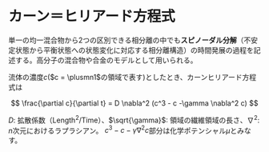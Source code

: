 # カーン＝ヒリアード方程式

単一の均一混合物から2つの区別できる相分離の中でも**スピノーダル分解**（不安定状態から平衡状態への状態変化に対応する相分離構造）の時間発展の過程を記述する。高分子の混合物や合金のモデルとして用いられる。

流体の濃度$c$($c = \plusmn1$の領域で表す)としたとき、カーンヒリアード方程式は

$$
\frac{\partial c}{\partial t} = D \nabla^2 (c^3 - c -\gamma \nabla^2 c)
$$

$D$: 拡散係数（$\text{Length}^2 / \text{Time}$）、$\sqrt{\gamma}$: 領域の繊維領域の長さ、$\nabla^2$: $n$次元におけるラプラシアン。
$c^3 - c - \gamma \nabla^2 c$部分は化学ポテンシャル$\mu$とみなす。
